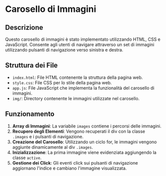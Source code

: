 # Carosello di Immagini

## Descrizione
Questo carosello di immagini è stato implementato utilizzando HTML, CSS e JavaScript. Consente agli utenti di navigare attraverso un set di immagini utilizzando pulsanti di navigazione verso sinistra e destra.

## Struttura dei File
- `index.html`: File HTML contenente la struttura della pagina web.
- `style.css`: File CSS per lo stile della pagina web.
- `app.js`: File JavaScript che implementa la funzionalità del carosello di immagini.
- `img/`: Directory contenente le immagini utilizzate nel carosello.

## Funzionamento
1. **Array di Immagini**: La variabile `images` contiene i percorsi delle immagini.
2. **Recupero degli Elementi**: Vengono recuperati il div con la classe `.images` e i pulsanti di navigazione.
3. **Creazione del Carosello**: Utilizzando un ciclo for, le immagini vengono aggiunte dinamicamente al div `.images`.
4. **Inizializzazione**: La prima immagine viene evidenziata aggiungendo la classe `active`.
5. **Gestione dei Click**: Gli eventi click sui pulsanti di navigazione aggiornano l'indice e cambiano l'immagine visualizzata.